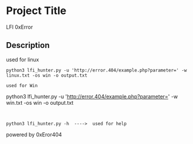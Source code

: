 # Project Title

LFI 0xError

## Description

used for linux 
```
python3 lfi_hunter.py -u 'http://error.404/example.php?parameter=' -w linux.txt -os win -o output.txt

used for Win
```
python3 lfi_hunter.py -u 'http://error.404/example.php?parameter=' -w win.txt -os win -o output.txt
```


python3 lfi_hunter.py -h  ---->  used for help 
```

powered by 0xEror404
